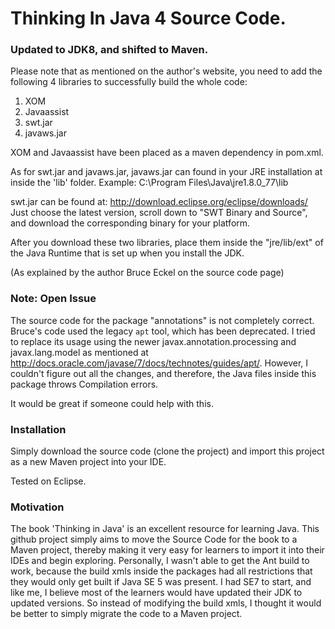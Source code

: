 # Thinking In Java 4 Source Code. 
### Updated to JDK8, and shifted to Maven.

Please note that as mentioned on the author's website, you need to add the following 4 libraries to successfully build the whole code:
1. XOM
2. Javaassist
3. swt.jar
4. javaws.jar

XOM and Javaassist have been placed as a maven dependency in  pom.xml. 

As for swt.jar and javaws.jar, javaws.jar can found in your JRE installation at inside the 'lib' folder. Example: C:\Program Files\Java\jre1.8.0_77\lib

swt.jar can be found at: http://download.eclipse.org/eclipse/downloads/
Just choose the latest version, scroll down to "SWT Binary and Source", and download the corresponding binary for your platform.

After you download these two libraries, place them inside the "jre/lib/ext" of the Java Runtime that is set up when you install the JDK.

(As explained by the author Bruce Eckel on the source code page)

### Note: Open Issue

The source code for the package "annotations" is not completely correct. Bruce's code used the legacy `apt` tool, which has been deprecated. I tried to replace its usage using the newer javax.annotation.processing and javax.lang.model as mentioned at http://docs.oracle.com/javase/7/docs/technotes/guides/apt/.
However, I couldn't figure out all the changes, and therefore, the Java files inside this package throws Compilation errors. 

It would be great if someone could help with this.

### Installation
Simply download the source code (clone the project) and import this project as a new Maven project into your IDE.

Tested on Eclipse.

### Motivation
The book 'Thinking in Java' is an excellent resource for learning Java. This github project simply aims to move the Source Code for the book to a Maven project, thereby making it very easy for learners to import it into their IDEs and begin exploring. 
Personally, I wasn't able to get the Ant build to work, because the build xmls inside the packages had all restrictions that they would only get built if Java SE 5 was present. I had SE7 to start, and like me, I believe most of the learners would have updated their JDK to updated versions.
So instead of modifying the build xmls, I thought it would be better to simply migrate the code to a Maven project.
